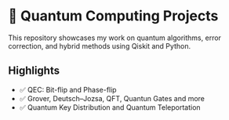 # 🧠 Quantum Computing Projects

This repository showcases my work on quantum algorithms, error correction, and hybrid methods using Qiskit and Python.

## Highlights
- ✅ QEC: Bit-flip and Phase-flip
- ✅ Grover, Deutsch–Jozsa, QFT, Quantun Gates and more 
- ✅ Quantum Key Distribution and Quantum Teleportation 
